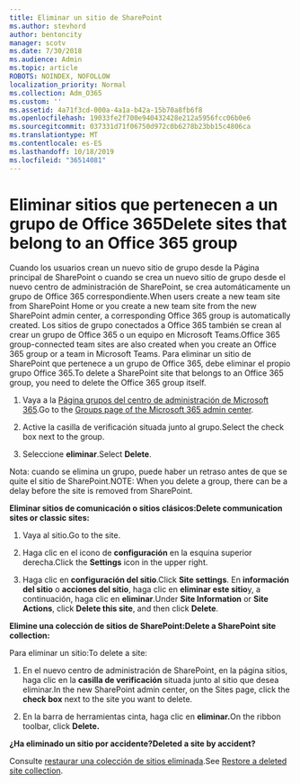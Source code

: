 ```yaml
---
title: Eliminar un sitio de SharePoint
ms.author: stevhord
author: bentoncity
manager: scotv
ms.date: 7/30/2018
ms.audience: Admin
ms.topic: article
ROBOTS: NOINDEX, NOFOLLOW
localization_priority: Normal
ms.collection: Adm_O365
ms.custom: ''
ms.assetid: 4a71f3cd-000a-4a1a-b42a-15b70a8fb6f8
ms.openlocfilehash: 19033fe2f700e940432428e212a5956fcc06b0e6
ms.sourcegitcommit: 037331d71f06750d972c0b6278b23bb15c4806ca
ms.translationtype: MT
ms.contentlocale: es-ES
ms.lasthandoff: 10/18/2019
ms.locfileid: "36514081"
---
```

# <a name="delete-sites-that-belong-to-an-office-365-group"></a><span data-ttu-id="2a446-102">Eliminar sitios que pertenecen a un grupo de Office 365</span><span class="sxs-lookup"><span data-stu-id="2a446-102">Delete sites that belong to an Office 365 group</span></span>

<span data-ttu-id="2a446-103">Cuando los usuarios crean un nuevo sitio de grupo desde la Página principal de SharePoint o cuando se crea un nuevo sitio de grupo desde el nuevo centro de administración de SharePoint, se crea automáticamente un grupo de Office 365 correspondiente.</span><span class="sxs-lookup"><span data-stu-id="2a446-103">When users create a new team site from SharePoint Home or you create a new team site from the new SharePoint admin center, a corresponding Office 365 group is automatically created.</span></span> <span data-ttu-id="2a446-104">Los sitios de grupo conectados a Office 365 también se crean al crear un grupo de Office 365 o un equipo en Microsoft Teams.</span><span class="sxs-lookup"><span data-stu-id="2a446-104">Office 365 group-connected team sites are also created when you create an Office 365 group or a team in Microsoft Teams.</span></span> <span data-ttu-id="2a446-105">Para eliminar un sitio de SharePoint que pertenece a un grupo de Office 365, debe eliminar el propio grupo Office 365.</span><span class="sxs-lookup"><span data-stu-id="2a446-105">To delete a SharePoint site that belongs to an Office 365 group, you need to delete the Office 365 group itself.</span></span> 
  
1. <span data-ttu-id="2a446-106">Vaya a la [Página grupos del centro de administración de Microsoft 365](https://portal.office.com/adminportal/home#/groups).</span><span class="sxs-lookup"><span data-stu-id="2a446-106">Go to the [Groups page of the Microsoft 365 admin center](https://portal.office.com/adminportal/home#/groups).</span></span>
    
2. <span data-ttu-id="2a446-107">Active la casilla de verificación situada junto al grupo.</span><span class="sxs-lookup"><span data-stu-id="2a446-107">Select the check box next to the group.</span></span>
    
3. <span data-ttu-id="2a446-108">Seleccione **eliminar**.</span><span class="sxs-lookup"><span data-stu-id="2a446-108">Select **Delete**.</span></span>
    
<span data-ttu-id="2a446-109">Nota: cuando se elimina un grupo, puede haber un retraso antes de que se quite el sitio de SharePoint.</span><span class="sxs-lookup"><span data-stu-id="2a446-109">NOTE: When you delete a group, there can be a delay before the site is removed from SharePoint.</span></span>
  
<span data-ttu-id="2a446-110">**Eliminar sitios de comunicación o sitios clásicos:**</span><span class="sxs-lookup"><span data-stu-id="2a446-110">**Delete communication sites or classic sites:**</span></span>

1. <span data-ttu-id="2a446-111">Vaya al sitio.</span><span class="sxs-lookup"><span data-stu-id="2a446-111">Go to the site.</span></span>
  
2. <span data-ttu-id="2a446-112">Haga clic en el icono de **configuración** en la esquina superior derecha.</span><span class="sxs-lookup"><span data-stu-id="2a446-112">Click the **Settings** icon in the upper right.</span></span> 
  
3. <span data-ttu-id="2a446-113">Haga clic en **configuración del sitio**.</span><span class="sxs-lookup"><span data-stu-id="2a446-113">Click **Site settings**.</span></span> <span data-ttu-id="2a446-114">En **información del sitio** o **acciones del sitio**, haga clic en **eliminar este sitio**y, a continuación, haga clic en **eliminar**.</span><span class="sxs-lookup"><span data-stu-id="2a446-114">Under **Site Information** or **Site Actions**, click **Delete this site**, and then click **Delete**.</span></span>
  
<span data-ttu-id="2a446-115">**Elimine una colección de sitios de SharePoint:**</span><span class="sxs-lookup"><span data-stu-id="2a446-115">**Delete a SharePoint site collection:**</span></span>

<span data-ttu-id="2a446-116">Para eliminar un sitio:</span><span class="sxs-lookup"><span data-stu-id="2a446-116">To delete a site:</span></span>
  
1. <span data-ttu-id="2a446-117">En el nuevo centro de administración de SharePoint, en la página sitios, haga clic en la **casilla de verificación** situada junto al sitio que desea eliminar.</span><span class="sxs-lookup"><span data-stu-id="2a446-117">In the new SharePoint admin center, on the Sites page, click the **check box** next to the site you want to delete.</span></span> 
    
2. <span data-ttu-id="2a446-118">En la barra de herramientas cinta, haga clic en **eliminar.**</span><span class="sxs-lookup"><span data-stu-id="2a446-118">On the ribbon toolbar, click **Delete.**</span></span>
    
<span data-ttu-id="2a446-119">**¿Ha eliminado un sitio por accidente?**</span><span class="sxs-lookup"><span data-stu-id="2a446-119">**Deleted a site by accident?**</span></span>

<span data-ttu-id="2a446-120">Consulte [restaurar una colección de sitios eliminada](https://go.microsoft.com/fwlink/?linkid=867660).</span><span class="sxs-lookup"><span data-stu-id="2a446-120">See [Restore a deleted site collection](https://go.microsoft.com/fwlink/?linkid=867660).</span></span>
  

